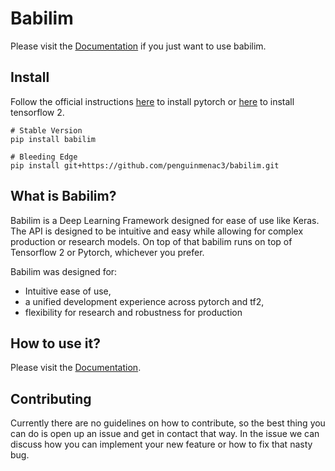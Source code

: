 # Babilim

Please visit the [Documentation](https://penguinmenac3.github.io/babilim/index.html) if you just want to use babilim.

## Install

Follow the official instructions [here](https://pytorch.org/get-started/locally/) to install pytorch or [here](https://www.tensorflow.org/install) to install tensorflow 2.

```
# Stable Version
pip install babilim

# Bleeding Edge
pip install git+https://github.com/penguinmenac3/babilim.git
```

## What is Babilim?

Babilim is a Deep Learning Framework designed for ease of use like Keras.
The API is designed to be intuitive and easy while allowing for complex production or research models.
On top of that babilim runs on top of Tensorflow 2 or Pytorch, whichever you prefer.

Babilim was designed for:

* Intuitive ease of use,
* a unified development experience across pytorch and tf2,
* flexibility for research and robustness for production

## How to use it?

Please visit the [Documentation](https://penguinmenac3.github.io/babilim/index.html).

## Contributing

Currently there are no guidelines on how to contribute, so the best thing you can do is open up an issue and get in contact that way.
In the issue we can discuss how you can implement your new feature or how to fix that nasty bug.
